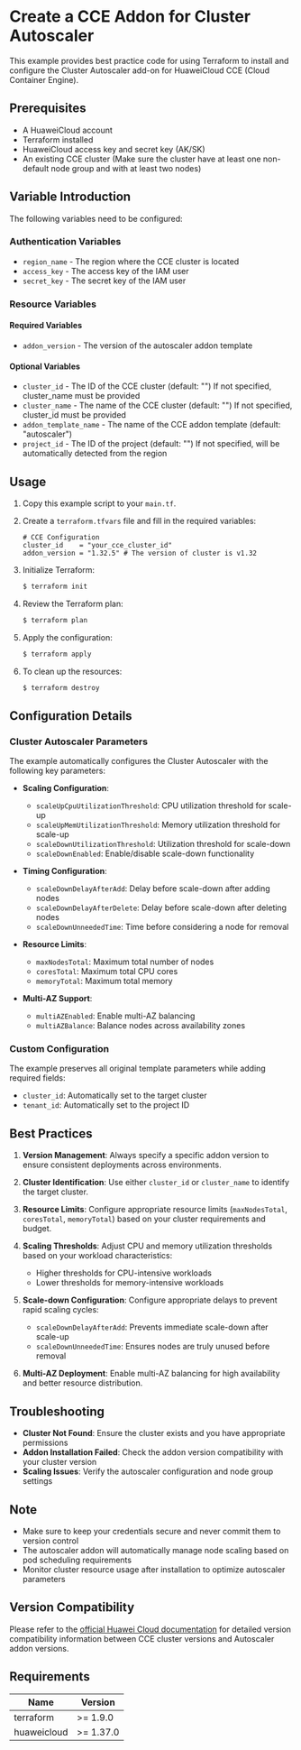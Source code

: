 # Create a CCE Addon for Cluster Autoscaler

This example provides best practice code for using Terraform to install and configure the Cluster Autoscaler add-on for
HuaweiCloud CCE (Cloud Container Engine).

## Prerequisites

* A HuaweiCloud account
* Terraform installed
* HuaweiCloud access key and secret key (AK/SK)
* An existing CCE cluster (Make sure the cluster have at least one non-default node group and with at least two nodes)

## Variable Introduction

The following variables need to be configured:

### Authentication Variables

* `region_name` - The region where the CCE cluster is located
* `access_key` - The access key of the IAM user
* `secret_key` - The secret key of the IAM user

### Resource Variables

#### Required Variables

* `addon_version` - The version of the autoscaler addon template

#### Optional Variables

* `cluster_id` - The ID of the CCE cluster (default: "")
  If not specified, cluster_name must be provided
* `cluster_name` - The name of the CCE cluster (default: "")
  If not specified, cluster_id must be provided
* `addon_template_name` - The name of the CCE addon template (default: "autoscaler")
* `project_id` - The ID of the project (default: "")
  If not specified, will be automatically detected from the region

## Usage

1. Copy this example script to your `main.tf`.

2. Create a `terraform.tfvars` file and fill in the required variables:

   ```hcl
   # CCE Configuration
   cluster_id    = "your_cce_cluster_id"
   addon_version = "1.32.5" # The version of cluster is v1.32
   ```

3. Initialize Terraform:

   ```bash
   $ terraform init
   ```

4. Review the Terraform plan:

   ```bash
   $ terraform plan
   ```

5. Apply the configuration:

   ```bash
   $ terraform apply
   ```

6. To clean up the resources:

   ```bash
   $ terraform destroy
   ```

## Configuration Details

### Cluster Autoscaler Parameters

The example automatically configures the Cluster Autoscaler with the following key parameters:

* **Scaling Configuration**:

  - `scaleUpCpuUtilizationThreshold`: CPU utilization threshold for scale-up
  - `scaleUpMemUtilizationThreshold`: Memory utilization threshold for scale-up
  - `scaleDownUtilizationThreshold`: Utilization threshold for scale-down
  - `scaleDownEnabled`: Enable/disable scale-down functionality

* **Timing Configuration**:

  - `scaleDownDelayAfterAdd`: Delay before scale-down after adding nodes
  - `scaleDownDelayAfterDelete`: Delay before scale-down after deleting nodes
  - `scaleDownUnneededTime`: Time before considering a node for removal

* **Resource Limits**:

  - `maxNodesTotal`: Maximum total number of nodes
  - `coresTotal`: Maximum total CPU cores
  - `memoryTotal`: Maximum total memory

* **Multi-AZ Support**:

  - `multiAZEnabled`: Enable multi-AZ balancing
  - `multiAZBalance`: Balance nodes across availability zones

### Custom Configuration

The example preserves all original template parameters while adding required fields:

* `cluster_id`: Automatically set to the target cluster
* `tenant_id`: Automatically set to the project ID

## Best Practices

1. **Version Management**: Always specify a specific addon version to ensure consistent deployments across environments.

2. **Cluster Identification**: Use either `cluster_id` or `cluster_name` to identify the target cluster.

3. **Resource Limits**: Configure appropriate resource limits (`maxNodesTotal`, `coresTotal`, `memoryTotal`) based on
   your cluster requirements and budget.

4. **Scaling Thresholds**: Adjust CPU and memory utilization thresholds based on your workload characteristics:
   - Higher thresholds for CPU-intensive workloads
   - Lower thresholds for memory-intensive workloads

5. **Scale-down Configuration**: Configure appropriate delays to prevent rapid scaling cycles:
   - `scaleDownDelayAfterAdd`: Prevents immediate scale-down after scale-up
   - `scaleDownUnneededTime`: Ensures nodes are truly unused before removal

6. **Multi-AZ Deployment**: Enable multi-AZ balancing for high availability and better resource distribution.

## Troubleshooting

* **Cluster Not Found**: Ensure the cluster exists and you have appropriate permissions
* **Addon Installation Failed**: Check the addon version compatibility with your cluster version
* **Scaling Issues**: Verify the autoscaler configuration and node group settings

## Note

* Make sure to keep your credentials secure and never commit them to version control
* The autoscaler addon will automatically manage node scaling based on pod scheduling requirements
* Monitor cluster resource usage after installation to optimize autoscaler parameters

## Version Compatibility

Please refer to the [official Huawei Cloud documentation](https://support.huaweicloud.com/intl/en-us/usermanual-cce/cce_10_0154.html#section6)
for detailed version compatibility information between CCE cluster versions and Autoscaler addon versions.

## Requirements

| Name | Version |
|------|---------|
| terraform | >= 1.9.0 |
| huaweicloud | >= 1.37.0 |
